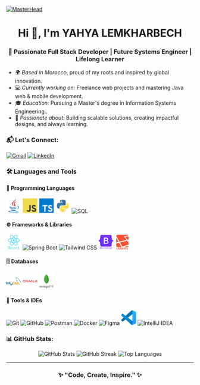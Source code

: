 [![MasterHead](https://developers.giphy.com/branch/master/static/api-512d36c09662682717108a38bbb5c57d.gif)](https://rishavchanda.io)


<h1 align="center">Hi 👋, I'm YAHYA LEMKHARBECH</h1>
<h3 align="center">🚀 Passionate Full Stack Developer | Future Systems Engineer | Lifelong Learner</h3>



- 🌍 *Based in Morocco*, proud of my roots and inspired by global innovation.
- 💻 *Currently working on:* Freelance web projects and mastering Java web & mobile development.
- 🎓 *Education:* Pursuing a Master's degree in Information Systems Engineering..
- 🌟 *Passionate about:* Building scalable solutions, creating impactful designs, and always learning.

<h3 align="left">📬 Let's Connect:</h3>
<p align="left">
<a href="mailto:lemkharbechy@gmail.com" target="_blank"><img align="center" src="https://img.icons8.com/color/48/000000/gmail.png" alt="Gmail" height="40" width="40" /></a>
<a href="https://linkedin.com/in/yahya-lemkharbech" target="_blank"><img align="center" src="https://raw.githubusercontent.com/rahuldkjain/github-profile-readme-generator/master/src/images/icons/Social/linked-in-alt.svg" alt="LinkedIn" height="40" width="40" /></a>
</p>


</p>

<h3 align="left">🛠️ Languages and Tools</h3>

<!-- Languages -->
<h4>🧠 Programming Languages</h4>
<p align="left">
  <img src="https://raw.githubusercontent.com/devicons/devicon/master/icons/java/java-original.svg" alt="Java" width="40" height="40"/>
  <img src="https://raw.githubusercontent.com/devicons/devicon/master/icons/javascript/javascript-original.svg" alt="JavaScript" width="40" height="40"/>
  <img src="https://raw.githubusercontent.com/devicons/devicon/master/icons/typescript/typescript-original.svg" alt="TypeScript" width="40" height="40"/>
  <img src="https://raw.githubusercontent.com/devicons/devicon/master/icons/python/python-original.svg" alt="Python" width="40" height="40"/>
  <img src="https://www.svgrepo.com/show/303229/microsoft-sql-server-logo.svg" alt="SQL" width="40" height="40"/>
</p>

<!-- Frameworks -->
<h4>⚙️ Frameworks & Libraries</h4>
<p align="left">
  <img src="https://raw.githubusercontent.com/devicons/devicon/master/icons/react/react-original-wordmark.svg" alt="React" width="40" height="40"/>
  <img src="https://www.vectorlogo.zone/logos/springio/springio-icon.svg" alt="Spring Boot" width="40" height="40"/>
  <img src="https://www.vectorlogo.zone/logos/tailwindcss/tailwindcss-icon.svg" alt="Tailwind CSS" width="40" height="40"/>
  <img src="https://raw.githubusercontent.com/devicons/devicon/master/icons/bootstrap/bootstrap-plain-wordmark.svg" alt="Bootstrap" width="40" height="40"/>
  <img src="https://raw.githubusercontent.com/devicons/devicon/master/icons/laravel/laravel-plain-wordmark.svg" alt="Laravel" width="40" height="40"/>
</p>

<!-- Databases -->
<h4>🗄️ Databases</h4>
<p align="left">
  <img src="https://raw.githubusercontent.com/devicons/devicon/master/icons/mysql/mysql-original-wordmark.svg" alt="MySQL" width="40" height="40"/>
  <img src="https://raw.githubusercontent.com/devicons/devicon/master/icons/oracle/oracle-original.svg" alt="Oracle" width="40" height="40"/>
  <img src="https://raw.githubusercontent.com/devicons/devicon/master/icons/mongodb/mongodb-original-wordmark.svg" alt="MongoDB" width="40" height="40"/>
</p>

<!-- Tools -->
<h4>🧪 Tools & IDEs</h4>
<p align="left">
  <img src="https://www.vectorlogo.zone/logos/git-scm/git-scm-icon.svg" alt="Git" width="40" height="40"/>
  <img src="https://github.githubassets.com/images/modules/logos_page/GitHub-Mark.png" alt="GitHub" width="40" height="40"/>
  <img src="https://www.vectorlogo.zone/logos/getpostman/getpostman-icon.svg" alt="Postman" width="40" height="40"/>
  <img src="https://www.vectorlogo.zone/logos/docker/docker-icon.svg" alt="Docker" width="40" height="40"/>
  <img src="https://www.vectorlogo.zone/logos/figma/figma-icon.svg" alt="Figma" width="40" height="40"/>
  <img src="https://raw.githubusercontent.com/devicons/devicon/master/icons/vscode/vscode-original.svg" alt="VS Code" width="40" height="40"/>
  <img src="https://upload.wikimedia.org/wikipedia/commons/d/d5/IntelliJ_IDEA_Icon.svg" alt="IntelliJ IDEA" width="40" height="40"/>
</p>

<h3 align="left">📊 GitHub Stats:</h3>
<div align="center">
  <img src="https://github-readme-stats.vercel.app/api?username=yahyalem02&show_icons=true&locale=en&theme=radical" alt="GitHub Stats" />
  <img src="https://github-readme-streak-stats.herokuapp.com/?user=yahyalem02&theme=radical" alt="GitHub Streak" />
  <img src="https://github-readme-stats.vercel.app/api/top-langs?username=yahyalem02&show_icons=true&locale=en&layout=compact&theme=radical" alt="Top Languages" />
</div>




---

<h3 align="center">✨ "Code, Create, Inspire." ✨</h3>
